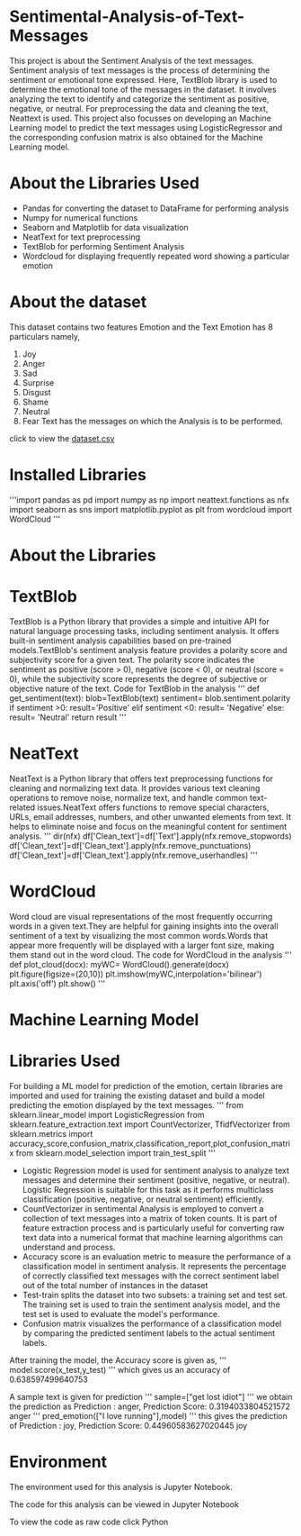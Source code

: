 # Sentimental-Analysis-of-Text-Messages
This project is about the Sentiment Analysis of the text messages. Sentiment analysis of text messages is the process of determining the sentiment or emotional tone expressed. Here, TextBlob library is used to determine the emotional tone of the messages in the dataset. It involves analyzing the text to identify and categorize the sentiment as positive, negative, or neutral. For preprocessing the data and cleaning the text, Neattext is used. This project also focusses on developing an Machine Learning model to predict the text messages using LogisticRegressor and the corresponding confusion matrix is also obtained for the Machine Learning model.
# About the Libraries Used
- Pandas for converting the dataset to DataFrame for performing analysis
- Numpy for numerical functions
- Seaborn and Matplotlib for data visualization
- NeatText for text preprocessing
- TextBlob for performing Sentiment Analysis
- Wordcloud for displaying frequently repeated word showing a particular emotion
# About the dataset
This dataset contains two features Emotion and the Text
Emotion has 8 particulars namely,

1. Joy
2. Anger
3. Sad
4. Surprise
5. Disgust
6. Shame
7. Neutral
8. Fear Text has the messages on which the Analysis is to be performed.

click to view the [dataset.csv](url)
# Installed Libraries
'''import pandas as pd
import numpy as np
import neattext.functions as nfx
import seaborn as sns
import matplotlib.pyplot as plt
from wordcloud import WordCloud
'''
# About the Libraries
# TextBlob
TextBlob is a Python library that provides a simple and intuitive API for natural language processing tasks, including sentiment analysis. It offers built-in sentiment analysis capabilities based on pre-trained models.TextBlob's sentiment analysis feature provides a polarity score and subjectivity score for a given text. The polarity score indicates the sentiment as positive (score > 0), negative (score < 0), or neutral (score = 0), while the subjectivity score represents the degree of subjective or objective nature of the text. Code for TextBlob in the analysis
'''
def get_sentiment(text):
  blob=TextBlob(text)
  sentiment= blob.sentiment.polarity
  if sentiment >0:
    result='Positive'
  elif sentiment <0:
    result= 'Negative'
  else:
    result= 'Neutral'
  return result
  '''
# NeatText
NeatText is a Python library that offers text preprocessing functions for cleaning and normalizing text data. It provides various text cleaning operations to remove noise, normalize text, and handle common text-related issues.NeatText offers functions to remove special characters, URLs, email addresses, numbers, and other unwanted elements from text. It helps to eliminate noise and focus on the meaningful content for sentiment analysis.
'''
dir(nfx)
df['Clean_text']=df['Text'].apply(nfx.remove_stopwords)
df['Clean_text']=df['Clean_text'].apply(nfx.remove_punctuations)
df['Clean_text']=df['Clean_text'].apply(nfx.remove_userhandles)
'''
# WordCloud
Word cloud are visual representations of the most frequently occurring words in a given text.They are helpful for gaining insights into the overall sentiment of a text by visualizing the most common words.Words that appear more frequently will be displayed with a larger font size, making them stand out in the word cloud. The code for WordCloud in the analysis
'''
def plot_cloud(docx):
  myWC= WordCloud().generate(docx)
  plt.figure(figsize=(20,10))
  plt.imshow(myWC,interpolation='bilinear')
  plt.axis('off')
  plt.show()
  '''
# Machine Learning Model
# Libraries Used
For building a ML model for prediction of the emotion, certain libraries are imported and used for training the existing dataset and build a model predicting the emotion displayed by the text messages.
'''
  from sklearn.linear_model import LogisticRegression
  from sklearn.feature_extraction.text import CountVectorizer, TfidfVectorizer
  from sklearn.metrics import accuracy_score,confusion_matrix,classification_report,plot_confusion_matrix
  from sklearn.model_selection import train_test_split
  '''
- Logistic Regression model is used for sentiment analysis to analyze text messages and determine their sentiment (positive, negative, or neutral). Logistic Regression is suitable for this task as it performs multiclass classification (positive, negative, or neutral sentiment) efficiently.
- CountVectorizer in sentimental Analysis is employed to convert a collection of text messages into a matrix of token counts. It is part of feature extraction process and is particularly useful for converting raw text data into a numerical format that machine learning algorithms can understand and process.
- Accuracy score is an evaluation metric to measure the performance of a classification model in sentiment analysis. It represents the percentage of correctly classified text messages with the correct sentiment label out of the total number of instances in the dataset
- Test-train splits the dataset into two subsets: a training set and test set. The training set is used to train the sentiment analysis model, and the test set is used to evaluate the model's performance.
- Confusion matrix visualizes the performance of a classification model by comparing the predicted sentiment labels to the actual sentiment labels.

After training the model, the Accuracy score is given as,
'''
  model.score(x_test,y_test)
  '''
which gives us an accuracy of 0.638597499640753

A sample text is given for prediction
'''
  sample=["get lost idiot"]
  '''
we obtain the prediction as Prediction : anger, Prediction Score: 0.3194033804521572 anger
'''
  pred_emotion(["I love running"],model)
'''
this gives the prediction of Prediction : joy, Prediction Score: 0.44960583627020445 joy

# Environment
The environment used for this analysis is Jupyter Notebook.

The code for this analysis can be viewed in Jupyter Notebook

To view the code as raw code click Python
